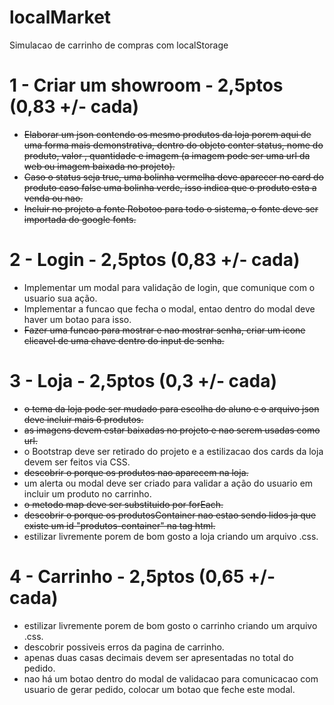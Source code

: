 # localMarket

Simulacao de carrinho de compras com localStorage

# 1 - Criar um showroom - 2,5ptos (0,83 +/- cada)

- <del>Elaborar um json contendo os mesmo produtos da loja porem aqui de uma forma mais demonstrativa, dentro do objeto conter status, nome do produto, valor , quantidade e imagem (a imagem pode ser uma url da web ou imagem baixada no projeto).</del>
- <del>Caso o status seja true, uma bolinha vermelha deve aparecer no card do produto caso false uma bolinha verde, isso indica que o produto esta a venda ou nao.</del>
- <del>Incluir no projeto a fonte Robotoo para todo o sistema, o fonte deve ser importada do google fonts.</del>

# 2 - Login - 2,5ptos (0,83 +/- cada)

- Implementar um modal para validação de login, que comunique com o usuario sua ação.
- Implementar a funcao que fecha o modal, entao dentro do modal deve haver um botao para isso.
- <del>Fazer uma funcao para mostrar e nao mostrar senha, criar um icone clicavel de uma chave dentro do input de senha.</del> 

# 3 - Loja - 2,5ptos (0,3 +/- cada)

- <del> o tema da loja pode ser mudado para escolha do aluno e o arquivo json deve incluir mais 6 produtos.</del>
- <del> as imagens devem estar baixadas no projeto e nao serem usadas como url.</del>
- o Bootstrap deve ser retirado do projeto e a estilizacao dos cards da loja devem ser feitos via CSS.
- <del>descobrir o porque os produtos nao aparecem na loja.</del>
- um alerta ou modal deve ser criado para validar a ação do usuario em incluir um produto no carrinho.
- <del> o metodo map deve ser substituido por forEach. </del>
- <del>descobrir o porque os produtosContainer nao estao sendo lidos ja que existe um id "produtos-container" na tag html.</del>
- estilizar livremente porem de bom gosto a loja criando um arquivo .css.

# 4 - Carrinho - 2,5ptos (0,65 +/- cada)

- estilizar livremente porem de bom gosto o carrinho criando um arquivo .css.
- descobrir possiveis erros da pagina de carrinho.
- apenas duas casas decimais devem ser apresentadas no total do pedido.
- nao há um botao dentro do modal de validacao para comunicacao com usuario de gerar pedido, colocar um botao que feche este modal.
